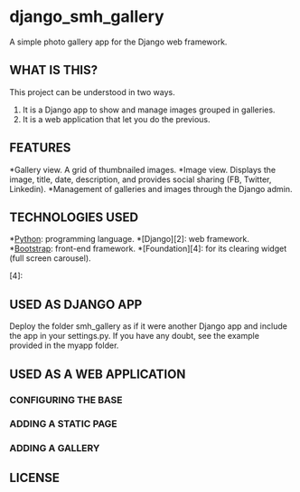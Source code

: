 django_smh_gallery
==================

A simple photo gallery app for the Django web framework.


WHAT IS THIS?
-------------
This project can be understood in two ways.
1. It is a Django app to show and manage images grouped in galleries.
2. It is a web application that let you do the previous.


FEATURES
--------
*Gallery view. A grid of thumbnailed images.
*Image view. Displays the image, title, date, description, and provides social sharing (FB, Twitter, Linkedin).
*Management of galleries and images through the Django admin.


TECHNOLOGIES USED
-----------------
*[Python][1]: programming language.
*[Django][2]: web framework.
*[Bootstrap][3]: front-end framework.
*[Foundation][4]: for its clearing widget (full screen carousel).

[1]: 
[2]: 
[3]: http://twitter.github.com/bootstrap/ "Twitter's Bootstrap"
[4]: 


USED AS DJANGO APP
-------------------------
Deploy the folder smh_gallery as if it were another Django app and include the app in your settings.py.
If you have any doubt, see the example provided in the myapp folder.


USED AS A WEB APPLICATION
-------------------------

### CONFIGURING THE BASE ###


### ADDING A STATIC PAGE ### 


### ADDING A GALLERY ### 


LICENSE
-------
